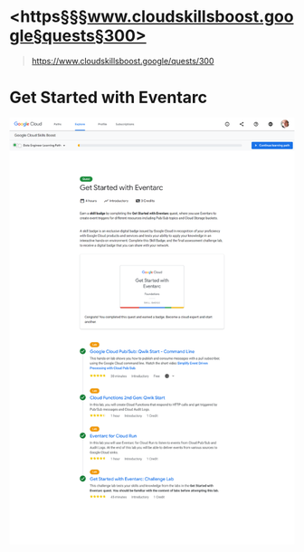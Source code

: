 # <https§§§www.cloudskillsboost.google§quests§300>
> <https://www.cloudskillsboost.google/quests/300>

# Get Started with Eventarc

![](1687073242201.png)